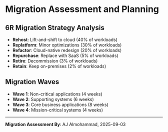 # Migration Assessment and Planning

## 6R Migration Strategy Analysis
- **Rehost**: Lift-and-shift to cloud (40% of workloads)
- **Replatform**: Minor optimizations (30% of workloads)
- **Refactor**: Cloud-native redesign (20% of workloads)
- **Repurchase**: Replace with SaaS (5% of workloads)
- **Retire**: Decommission (3% of workloads)
- **Retain**: Keep on-premises (2% of workloads)

## Migration Waves
- **Wave 1**: Non-critical applications (4 weeks)
- **Wave 2**: Supporting systems (6 weeks)
- **Wave 3**: Core business applications (8 weeks)
- **Wave 4**: Mission-critical systems (4 weeks)

---
**Migration Assessment By**: AJ Almohammad, 2025-09-03


